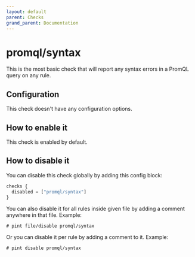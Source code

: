 ```yaml
---
layout: default
parent: Checks
grand_parent: Documentation
---
```


# promql/syntax

This is the most basic check that will report any syntax errors in a PromQL
query on any rule.

## Configuration

This check doesn't have any configuration options.

## How to enable it

This check is enabled by default.

## How to disable it

You can disable this check globally by adding this config block:

```js
checks {
  disabled = ["promql/syntax"]
}
```

You can also disable it for all rules inside given file by adding
a comment anywhere in that file. Example:

`# pint file/disable promql/syntax`

Or you can disable it per rule by adding a comment to it. Example:

`# pint disable promql/syntax`
